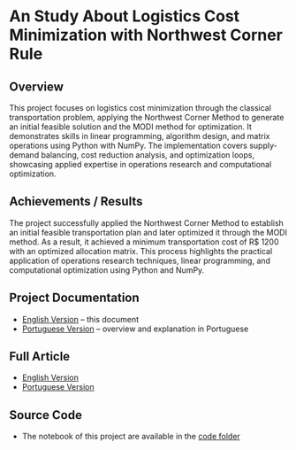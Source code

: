 # An Study About Logistics Cost Minimization with Northwest Corner Rule

## Overview
This project focuses on logistics cost minimization through the classical transportation 
      problem, applying the Northwest Corner Method to generate an initial feasible solution and 
      the MODI method for optimization. It demonstrates skills in linear programming, algorithm 
      design, and matrix operations using Python with NumPy. The implementation covers supply-demand 
      balancing, cost reduction analysis, and optimization loops, showcasing applied expertise in 
      operations research and computational optimization.

## Achievements / Results
The project successfully applied the Northwest Corner Method to establish an initial feasible transportation plan and later optimized it through the MODI method. 
As a result, it achieved a minimum transportation cost of R$ 1200 with an optimized allocation matrix. 
This process highlights the practical application of operations research techniques, linear programming, and computational optimization using Python and NumPy.

## Project Documentation
- [English Version](README.md) – this document  
- [Portuguese Version](README_PT.md) – overview and explanation in Portuguese

## Full Article
- [English Version](https://github.com/Benfluc/Projects/blob/main/project2/text_en.md)
- [Portuguese Version](https://github.com/Benfluc/Projects/blob/main/project2/text_pt.md)

## Source Code
- The notebook of this project are available in the [code folder]([https://github.com/Benfluc/Projects/tree/main/project2/code])  

